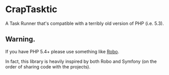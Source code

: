 # CrapTasktic

A Task Runner that's compatible with a terribly old version of PHP (i.e. 5.3).

## Warning.

If you have PHP 5.4+ please use something like [Robo](http://robo.li/).  

In fact, this library is heavily inspired by both Robo and Symfony (on the order of sharing code with the projects).